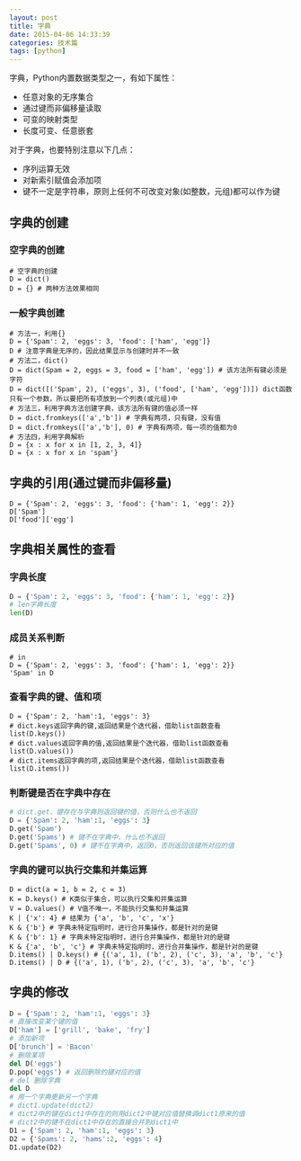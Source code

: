 ```yaml
---
layout: post
title: 字典
date: 2015-04-06 14:33:39
categories: 技术篇
tags: [python]
---
```

字典，Python内置数据类型之一，有如下属性：
* 任意对象的无序集合
* 通过键而非偏移量读取
* 可变的映射类型
* 长度可变、任意嵌套


对于字典，也要特别注意以下几点：
* 序列运算无效
* 对新索引赋值会添加项
* 键不一定是字符串，原则上任何不可改变对象(如整数，元组)都可以作为键<!--more-->

## 字典的创建
### 空字典的创建
```
# 空字典的创建
D = dict()
D = {} # 两种方法效果相同
```
### 一般字典创建
```
# 方法一，利用{}
D = {'Spam': 2, 'eggs': 3, 'food': ['ham', 'egg']}
D # 注意字典是无序的，因此结果显示与创建时并不一致
# 方法二，dict()
D = dict(Spam = 2, eggs = 3, food = ['ham', 'egg']) # 该方法所有键必须是字符
D = dict([('Spam', 2), ('eggs', 3), ('food', ['ham', 'egg'])]) dict函数只有一个参数，所以要把所有项放到一个列表(或元组)中
# 方法三，利用字典方法创建字典，该方法所有键的值必须一样
D = dict.fromkeys(['a','b']) # 字典有两项，只有键，没有值
D = dict.fromkeys(['a','b'], 0) # 字典有两项，每一项的值都为0
# 方法四，利用字典解析
D = {x : x for x in [1, 2, 3, 4]}
D = {x : x for x in 'spam'}
```
## 字典的引用(通过键而非偏移量)
```
D = {'Spam': 2, 'eggs': 3, 'food': {'ham': 1, 'egg': 2}}
D['Spam']
D['food']['egg']
```
## 字典相关属性的查看
###  字典长度
```python
D = {'Spam': 2, 'eggs': 3, 'food': {'ham': 1, 'egg': 2}}
# len字典长度
len(D)
```
### 成员关系判断
```
# in
D = {'Spam': 2, 'eggs': 3, 'food': {'ham': 1, 'egg': 2}}
'Spam' in D
```
### 查看字典的键、值和项
```
D = {'Spam': 2, 'ham':1, 'eggs': 3}
# dict.keys返回字典的键,返回结果是个迭代器，借助list函数查看
list(D.keys()) 
# dict.values返回字典的值,返回结果是个迭代器，借助list函数查看
list(D.values()) 
# dict.items返回字典的项,返回结果是个迭代器，借助list函数查看
list(D.items()) 
```
### 判断键是否在字典中存在
```python
# dict.get，键存在与字典则返回键的值，否则什么也不返回
D = {'Spam': 2, 'ham':1, 'eggs': 3}
D.get('Spam')
D.get('Spams') # 键不在字典中，什么也不返回
D.get('Spams', 0) # 键不在字典中，返回0，否则返回该键所对应的值
```
### 字典的键可以执行交集和并集运算
```
D = dict(a = 1, b = 2, c = 3)
K = D.keys() # K类似于集合，可以执行交集和并集运算
V = D.values() # V值不唯一，不能执行交集和并集运算
K | {'x': 4} # 结果为 {'a', 'b', 'c', 'x'}
K & {'b'} # 字典未特定指明时，进行合并集操作，都是针对的是键
K & {'b': 1} # 字典未特定指明时，进行合并集操作，都是针对的是键
K & {'a', 'b', 'c'} # 字典未特定指明时，进行合并集操作，都是针对的是键
D.items() | D.keys() # {('a', 1), ('b', 2), ('c', 3), 'a', 'b', 'c'}
D.items() | D # {('a', 1), ('b', 2), ('c', 3), 'a', 'b', 'c'}
```
## 字典的修改
```python
D = {'Spam': 2, 'ham':1, 'eggs': 3}
# 直接改变某个键的值
D['ham'] = ['grill', 'bake', 'fry']
# 添加新项
D['brunch'] = 'Bacon'
# 删除某项
del D('eggs')
D.pop('eggs') # 返回删除的键对应的值
# del 删除字典
del D
# 用一个字典更新另一个字典
# dict1.update(dict2)
# dict2中的键在dict1中存在的则用dict2中键对应值替换调dict1原来的值
# dict2中的键不在dict1中存在的直接合并到dict1中
D1 = {'Spam': 2, 'ham':1, 'eggs': 3}
D2 = {'Spams': 2, 'hams':2, 'eggs': 4}
D1.update(D2)
```

